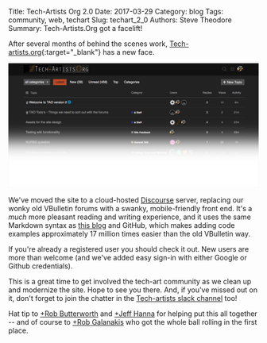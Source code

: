 Title: Tech-Artists Org 2.0
Date: 2017-03-29
Category: blog
Tags: community, web, techart
Slug: techart_2_0
Authors: Steve Theodore
Summary: Tech-Artists.Org got a facelift!

After several months of behind the scenes work, [Tech-artists.org](http://tech-artists.org/){:target="_blank"} has a new face. 

![tao2](/images/tao2.png)

We've moved the site to a cloud-hosted [Discourse](http://www.discourse.org/) server, replacing our wonky old VBulletin forums with a swanky, mobile-friendly front end.  It's a _much_ more pleasant reading and writing experience, and it uses the same Markdown syntax as [this blog](/2016/new_blog) and GitHub, which makes adding code examples approximately 17 million times easier than the old VBulletin way. 

If you're already a registered user you should check it out. New users are more than welcome (and we've added easy sign-in with either Google or Github credentials).

This is a great time to get involved the tech-art community as we clean up and modernize the site.  Hope to see you there. And, if you've missed out on it, don't forget to join the chatter in the [Tech-artists slack channel](https://tech-artists.slack.com/) too!

Hat tip to [+Rob Butterworth](https://plus.google.com/u/0/+RobertButterworth) and [+Jeff Hanna](https://plus.google.com/u/0/116461271591099938175) for helping put this all together -- and of course to [+Rob Galanakis](https://plus.google.com/u/0/+RobGalanakis) who got the whole ball rolling in the first place.
